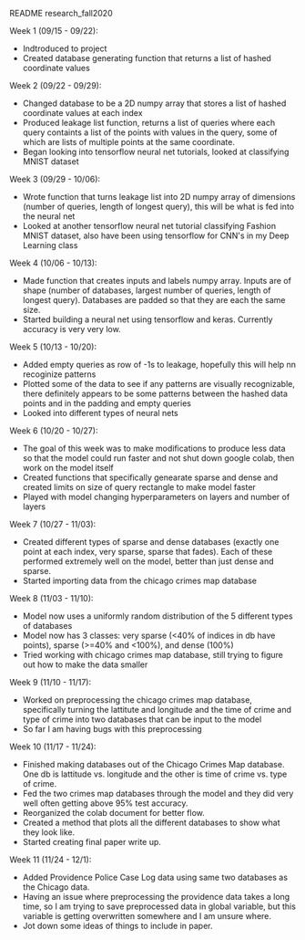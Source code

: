 README research_fall2020

Week 1 (09/15 - 09/22):
- Indtroduced to project
- Created database generating function that returns a list of hashed coordinate values


Week 2 (09/22 - 09/29):
- Changed database to be a 2D numpy array that stores a list of hashed coordinate values at each index
- Produced leakage list function, returns a list of queries where each query containts a list of the points with values in the query, some of which are lists of multiple points at the same coordinate.
- Began looking into tensorflow neural net tutorials, looked at classifying MNIST dataset


Week 3 (09/29 - 10/06):
- Wrote function that turns leakage list into 2D numpy array of dimensions (number of queries, length of longest query), this will be what is fed into the neural net
- Looked at another tensorflow neural net tutorial classifying Fashion MNIST dataset, also have been using tensorflow for CNN's in my Deep Learning class


Week 4 (10/06 - 10/13):
- Made function that creates inputs and labels numpy array. Inputs are of shape (number of databases, largest number of queries, length of longest query). Databases are padded so that they are each the same size.
- Started building a neural net using tensorflow and keras. Currently accuracy is very very low.

Week 5 (10/13 - 10/20):
- Added empty queries as row of -1s to leakage, hopefully this will help nn recoginize patterns
- Plotted some of the data to see if any patterns are visually recognizable, there definitely appears to be some patterns between the hashed data points and in the padding and empty queries
- Looked into different types of neural nets

Week 6 (10/20 - 10/27):
- The goal of this week was to make modifications to produce less data so that the model could run faster and not shut down google colab, then work on the model itself
- Created functions that specifically genearate sparse and dense and created limits on size of query rectangle to make model faster
- Played with model changing hyperparameters on layers and number of layers

Week 7 (10/27 - 11/03):
- Created different types of sparse and dense databases (exactly one point at each index, very sparse, sparse that fades). Each of these performed extremely well on the model, better than just dense and sparse.
- Started importing data from the chicago crimes map database

Week 8 (11/03 - 11/10):
- Model now uses a uniformly random distribution of the 5 different types of databases
- Model now has 3 classes: very sparse (<40% of indices in db have points), sparse (>=40% and <100%), and dense (100%)
- Tried working with chicago crimes map database, still trying to figure out how to make the data smaller

Week 9 (11/10 - 11/17):
- Worked on preprocessing the chicago crimes map database, specifically turning the lattitute and longitude and the time of crime and type of crime into two databases that can be input to the model
- So far I am having bugs with this preprocessing

Week 10 (11/17 - 11/24):
- Finished making databases out of the Chicago Crimes Map database. One db is lattitude vs. longitude and the other is time of crime vs. type of crime. 
- Fed the two crimes map databases through the model and they did very well often getting above 95% test accuracy.
- Reorganized the colab document for better flow.
- Created a method that plots all the different databases to show what they look like.
- Started creating final paper write up.

Week 11 (11/24 - 12/1):
- Added Providence Police Case Log data using same two databases as the Chicago data. 
- Having an issue where preprocessing the providence data takes a long time, so I am trying to save preprocessed data in global variable, but this variable is getting overwritten somewhere and I am unsure where.
- Jot down some ideas of things to include in paper.
